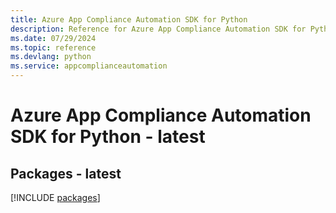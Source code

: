 ```yaml
---
title: Azure App Compliance Automation SDK for Python
description: Reference for Azure App Compliance Automation SDK for Python
ms.date: 07/29/2024
ms.topic: reference
ms.devlang: python
ms.service: appcomplianceautomation
---
```

# Azure App Compliance Automation SDK for Python - latest
## Packages - latest
[!INCLUDE [packages](app-compliance-automation-index.md)]